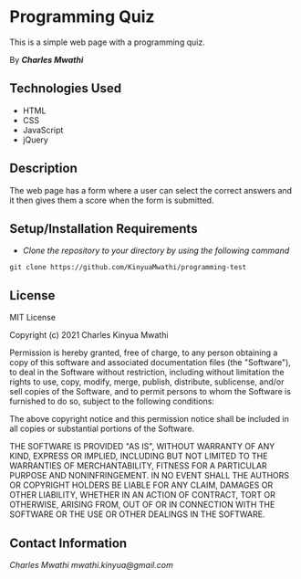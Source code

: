 # Programming Quiz

This is a simple web page with a programming quiz.

By _**Charles Mwathi**_

## Technologies Used

* HTML
* CSS
* JavaScript
* jQuery

## Description

The web page has a form where a user can select the correct answers and it then gives them a score when the form is submitted.
## Setup/Installation Requirements

* _Clone the repository to your directory by using the following command_

```
git clone https://github.com/KinyuaMwathi/programming-test

```

## License

MIT License 

Copyright (c) 2021 Charles Kinyua Mwathi 

Permission is hereby granted, free of charge, to any person obtaining a copy of this software and associated documentation files (the "Software"), to deal in the Software without restriction, including without limitation the rights to use, copy, modify, merge, publish, distribute, sublicense, and/or sell copies of the Software, and to permit persons to whom the Software is furnished to do so, subject to the following conditions: 

The above copyright notice and this permission notice shall be included in all copies or substantial portions of the Software. 

THE SOFTWARE IS PROVIDED "AS IS", WITHOUT WARRANTY OF ANY KIND, EXPRESS OR IMPLIED, INCLUDING BUT NOT LIMITED TO THE WARRANTIES OF MERCHANTABILITY, FITNESS FOR A PARTICULAR PURPOSE AND NONINFRINGEMENT. IN NO EVENT SHALL THE AUTHORS OR COPYRIGHT HOLDERS BE LIABLE FOR ANY CLAIM, DAMAGES OR OTHER LIABILITY, WHETHER IN AN ACTION OF CONTRACT, TORT OR OTHERWISE, ARISING FROM, OUT OF OR IN CONNECTION WITH THE SOFTWARE OR THE USE OR OTHER DEALINGS IN THE SOFTWARE.

## Contact Information 

_Charles Mwathi   mwathi.kinyua@gmail.com_